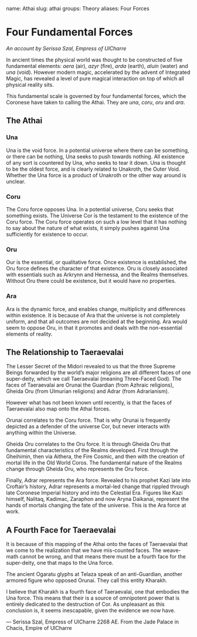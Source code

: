 name: Athai
slug: athai
groups: Theory
aliases: Four Forces

# Four Fundamental Forces
*An account by Serissa Szal, Empress of UlCharre*

In ancient times the physical world was thought to be constructed of five fundamental elements: *aera* (air), *azyr* (fire), *arda* (earth), *aluin* (water) and *una* (void). However modern magic, accelerated by the advent of Integrated Magic, has revealed a level of pure magical interaction on top of which all physical reality sits.

This fundamental scale is governed by four fundamental forces, which the Coronese have taken to calling the Athai. They are *una*, *coru*, *oru* and *ara*.

## The Athai
### Una
Una is the void force. In a potential universe where there can be something, or there can be nothing, Una seeks to push towards nothing. All existence of any sort is countered by Una, who seeks to tear it down. Una is thought to be the oldest force, and is clearly related to Unakroth, the Outer Void. Whether the Una force is a product of Unakroth or the other way around is unclear.

### Coru
The Coru force opposes Una. In a potential universe, Coru seeks that something exists. The Universe Cor is the testament to the existence of the Coru force. The Coru force operates on such a low level that it has nothing to say about the nature of what exists, it simply pushes against Una sufficiently for existence to occur.

### Oru
Our is the essential, or qualitative force. Once existence is established, the Oru force defines the character of that existence. Oru is closely associated with essentials such as Arkrynn and Hernessa, and the Realms themselves. Without Oru there could be existence, but it would have no properties.

### Ara
Ara is the dynamic force, and enables change, multiplicity and differences within existence. It is because of Ara that the universe is not completely uniform, and that all outcomes are not decided at the beginning. Ara would seem to oppose Oru, in that it promotes and deals with the non-essential elements of reality.

## The Relationship to Taeraevalai
The Lesser Secret of the Midori revealed to us that the three Supreme Beings forwarded by the world’s major religions are all different faces of one super-deity, which we call Taeraevalai (meaning Three-Faced God). The faces of Taeraevalai are Orunai the Guardian (from Azhraic religions), Gheida Oru (from Ulmurian religions) and Adrar (from Adrarianism).

However what has not been known until recently, is that the faces of Taeraevalai also map onto the Athai forces.

Orunai correlates to the Coru force. That is why Orunai is frequently depicted as a defender of the universe Cor, but never interacts with anything within the Universe.

Gheida Oru correlates to the Oru force. It is through Gheida Oru that fundamental characteristics of the Realms developed. First through the Gheihimin, then via Aithera, the Fire Cosmic, and then with the creation of mortal life in the Old World Coros. The fundamental nature of the Realms change through Gheida Oru, who represents the Oru force.

Finally, Adrar represents the Ara force. Revealed to his prophet Kazi late into Croftair’s history, Adrar represents a mortal-led change that rippled through late Coronese Imperial history and into the Celestial Era. Figures like Kazi himself, Nalitaq, Kadimac, Zaraphon and now Aryna Daikanai, represent the hands of mortals changing the fate of the universe. This is the Ara force at work.

## A Fourth Face for Taeraevalai
It is because of this mapping of the Athai onto the faces of Taeraevalai that we come to the realization that we have mis-counted faces. The weave-math cannot be wrong, and that means there must be a fourth face for the super-deity, one that maps to the Una force.

The ancient Ogaratu glyphs at Telaza speak of an anti-Guardian, another armored figure who opposed Orunai. They call this entity Kharakh.

I believe that Kharakh is a fourth face of Taeraevalai, one that embodies the Una force.  This means that their is a source of omnipotent power that is entirely dedicated to the destruction of Cor. As unpleasant as this conclusion is, it seems inescapable, given the evidence we now have.

— Serissa Szal, Empress of UlCharre 2268 AE. From the Jade Palace in Chacis, Empire of UlCharre

